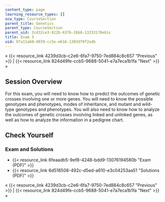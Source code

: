```yaml
---
content_type: page
learning_resource_types: []
ocw_type: CourseSection
parent_title: Genetics
parent_type: CourseSection
parent_uid: 2cd32ce3-922b-637b-26b8-13233170eb1c
title: Exam 3
uid: 87a11a60-4039-cc5e-e616-1303df9f2adb
---
```


« {{< resource_link 4239d3cb-c2e6-6fa7-9750-7ed884c8c657 "Previous" >}} | {{< resource_link 824d49fe-ccb5-9688-5041-e7a7eca1b1fa "Next" >}} »

Session Overview
----------------

For this exam, you will need to know how to predict the outcomes of genetic crosses involving one or more genes. You will need to know the possible genotypes and phenotypes, modes of inheritance, and mutant and wild-type genotypes and phenotypes. You will also need to know how to analyze the outcomes of genetic crosses involving linked and unlinked genes, as well as how to analyze the information in a pedigree chart.

Check Yourself
--------------

### Exam and Solutions

*   {{< resource_link 6feaadb5-9ef8-4248-bdd9-13076194580b "Exam (PDF)" >}}
*   {{< resource_link 6d518508-492c-d5ed-a610-e3c04253aa51 "Solutions (PDF)" >}}

« {{< resource_link 4239d3cb-c2e6-6fa7-9750-7ed884c8c657 "Previous" >}} | {{< resource_link 824d49fe-ccb5-9688-5041-e7a7eca1b1fa "Next" >}} »